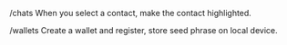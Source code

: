 /chats
When you select a contact, make the contact highlighted.

/wallets
Create a wallet and register, store seed phrase on local device. 